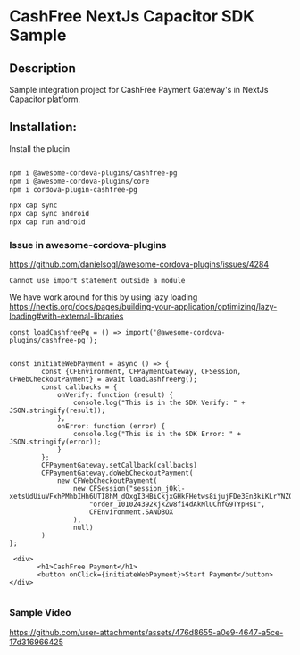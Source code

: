 # CashFree NextJs Capacitor SDK Sample


## **Description**

Sample integration project for CashFree Payment Gateway's in NextJs Capacitor platform.


## Installation:
Install the plugin

```bash

npm i @awesome-cordova-plugins/cashfree-pg
npm i @awesome-cordova-plugins/core
npm i cordova-plugin-cashfree-pg

npx cap sync 
npx cap sync android
npx cap run android

```

### Issue in awesome-cordova-plugins
https://github.com/danielsogl/awesome-cordova-plugins/issues/4284
 
``Cannot use import statement outside a module``

We have work around for this by using lazy loading
https://nextjs.org/docs/pages/building-your-application/optimizing/lazy-loading#with-external-libraries

```
const loadCashfreePg = () => import('@awesome-cordova-plugins/cashfree-pg');


const initiateWebPayment = async () => {
        const {CFEnvironment, CFPaymentGateway, CFSession, CFWebCheckoutPayment} = await loadCashfreePg();
        const callbacks = {
            onVerify: function (result) {
                console.log("This is in the SDK Verify: " + JSON.stringify(result));
            },
            onError: function (error) {
                console.log("This is in the SDK Error: " + JSON.stringify(error));
            }
        };
        CFPaymentGateway.setCallback(callbacks)
        CFPaymentGateway.doWebCheckoutPayment(
            new CFWebCheckoutPayment(
                new CFSession("session_jOkl-xetsUdUiuVFxhPMhbIHh6UTI8hM_dOxgI3HBiCkjxGHkFHetws8ijujFDe3En3kiKLrYNZQEODPkr62bpS3kb7zufM1b5FzVnEncSFy",
                    "order_101024392kjkZw8fi4dAkMlUChfG9TYpHsI",
                    CFEnvironment.SANDBOX
                ),
                null)
        )
};

 <div>
       <h1>CashFree Payment</h1>
       <button onClick={initiateWebPayment}>Start Payment</button>
</div>


```

### Sample Video
https://github.com/user-attachments/assets/476d8655-a0e9-4647-a5ce-17d316966425

